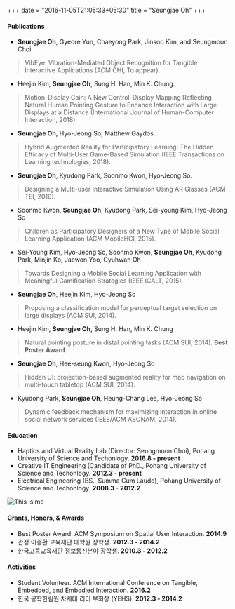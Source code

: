 +++ 
date = "2016-11-05T21:05:33+05:30" 
title = "Seungjae Oh" 
+++

#### Publications
* **Seungjae Oh**, Gyeore Yun, Chaeyong Park, Jinsoo Kim, and Seungmoon Choi.

> VibEye: Vibration-Mediated Object Recognition for Tangible Interactive Applications (ACM CHI, To appear). 

* Heejin Kim, **Seungjae Oh**, Sung H. Han, Min K. Chung. 

> Motion–Display Gain: A New Control–Display Mapping Reflecting Natural Human Pointing Gesture to Enhance Interaction with Large Displays at a Distance (International Journal of Human-Computer Interaction, 2018). 

* **Seungjae Oh**, Hyo-Jeong So, Matthew Gaydos.

> Hybrid Augmented Reality for Participatory Learning: The Hidden Efficacy of Multi-User Game-Based Simulation (IEEE Transactions on Learning technologies, 2018). 

* **Seungjae Oh**, Kyudong Park, Soonmo Kwon, Hyo-Jeong So.

> Designing a Multi-user Interactive Simulation Using AR Glasses (ACM TEI, 2016). 

* Soonmo Kwon, **Seungjae Oh**, Kyudong Park, Sei-young Kim, Hyo-Jeong So

> Children as Participatory Designers of a New Type of Mobile Social Learning Application (ACM MobileHCI, 2015).

* Sei-Young Kim, Hyo-Jeong So, Soonmo Kwon, **Seungjae Oh**, Kyudong Park, Minjin Ko, Jaewon Yoo, Gyuhwan Oh

> Towards Designing a Mobile Social Learning Application with Meaningful Gamification Strategies (IEEE ICALT, 2015).

* **Seungjae Oh**, Heejin Kim, Hyo-Jeong So

> Proposing a classification model for perceptual target selection on large displays (ACM SUI, 2014).

* Heejin Kim, **Seungjae Oh**, Sung H. Han, Min K. Chung

> Natural pointing posture in distal pointing tasks (ACM SUI, 2014). **Best Poster Award**

* **Seungjae Oh**, Hee-seung Kwon, Hyo-Jeong So

> Hidden UI: projection-based augmented reality for map navigation on multi-touch tabletop (ACM SUI, 2014).

* Kyudong Park, **Seungjae Oh**, Heung-Chang Lee, Hyo-Jeong So

> Dynamic feedback mechanism for maximizing interaction in online social network services (IEEE/ACM ASONAM, 2014).



#### Education

* Haptics and Virtual Reality Lab (Director: Seungmoon Choi), Pohang University of Science and Techonlogy. **2016.8 - present**
* Creative IT Engineering (Candidate of PhD., Pohang University of Science and Techonlogy. **2012.3 - present**
* Electrical Engineering (BS., Summa Cum Laude), Pohang University of Science and Techonlogy. **2008.3 - 2012.2**

![This is me][1]

#### Grants, Honors, & Awards
* Best Poster Award. ACM Symposium on Spatial User Interaction. **2014.9**
* 관정 이종환 교육재단 대학원 장학생. **2012.3 - 2014.2**
* 한국고등교육재단 정보통신분야 장학생. **2010.3 - 2012.2**

#### Activities
* Student Volunteer. ACM International Conference on Tangible, Embedded, and Embodied Interaction. **2016.2**
* 한국 공학한림원 차세대 리더 부회장 (YEHS). **2012.3 - 2014.2**


[1]: /img/seungjae.jpg
